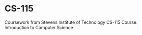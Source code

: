 # CS-115
Coursework from Stevens Institute of Technology CS-115 Course: Introduction to Computer Science
